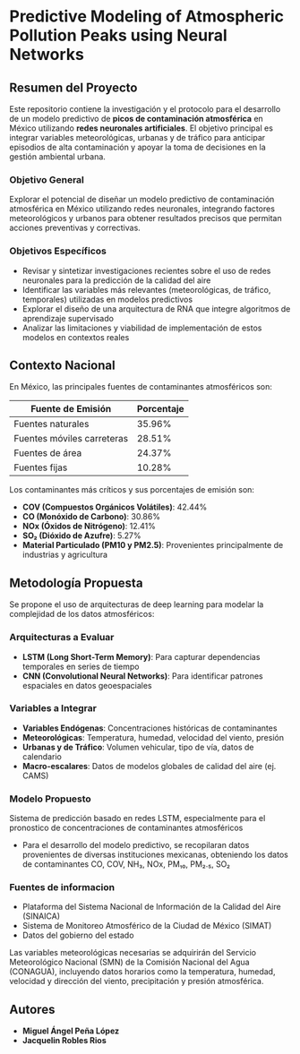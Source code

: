 # Predictive Modeling of Atmospheric Pollution Peaks using Neural Networks

## Resumen del Proyecto

Este repositorio contiene la investigación y el protocolo para el desarrollo de un modelo predictivo de **picos de contaminación atmosférica** en México utilizando **redes neuronales artificiales**. El objetivo principal es integrar variables meteorológicas, urbanas y de tráfico para anticipar episodios de alta contaminación y apoyar la toma de decisiones en la gestión ambiental urbana.


### Objetivo General
Explorar el potencial de diseñar un modelo predictivo de contaminación atmosférica en México utilizando redes neuronales, integrando factores meteorológicos y urbanos para obtener resultados precisos que permitan acciones preventivas y correctivas.

### Objetivos Específicos
- Revisar y sintetizar investigaciones recientes sobre el uso de redes neuronales para la predicción de la calidad del aire
- Identificar las variables más relevantes (meteorológicas, de tráfico, temporales) utilizadas en modelos predictivos
- Explorar el diseño de una arquitectura de RNA que integre algoritmos de aprendizaje supervisado
- Analizar las limitaciones y viabilidad de implementación de estos modelos en contextos reales

## Contexto Nacional

En México, las principales fuentes de contaminantes atmosféricos son:

| Fuente de Emisión | Porcentaje |
|-------------------|------------|
| Fuentes naturales | 35.96% |
| Fuentes móviles carreteras | 28.51% |
| Fuentes de área | 24.37% |
| Fuentes fijas | 10.28% |

Los contaminantes más críticos y sus porcentajes de emisión son:
- **COV (Compuestos Orgánicos Volátiles)**: 42.44%
- **CO (Monóxido de Carbono)**: 30.86%
- **NOx (Óxidos de Nitrógeno)**: 12.41%
- **SO₂ (Dióxido de Azufre)**: 5.27%
- **Material Particulado (PM10 y PM2.5)**: Provenientes principalmente de industrias y agricultura

## Metodología Propuesta

Se propone el uso de arquitecturas de deep learning para modelar la complejidad de los datos atmosféricos:

### Arquitecturas a Evaluar
- **LSTM (Long Short-Term Memory)**: Para capturar dependencias temporales en series de tiempo
- **CNN (Convolutional Neural Networks)**: Para identificar patrones espaciales en datos geoespaciales

### Variables a Integrar
- **Variables Endógenas**: Concentraciones históricas de contaminantes
- **Meteorológicas**: Temperatura, humedad, velocidad del viento, presión
- **Urbanas y de Tráfico**: Volumen vehicular, tipo de vía, datos de calendario
- **Macro-escalares**: Datos de modelos globales de calidad del aire (ej. CAMS)


### Modelo Propuesto
Sistema de predicción basado en redes LSTM, especialmente para el pronostico de concentraciones de contaminantes atmosféricos
 - Para el desarrollo del modelo predictivo, se recopilaran datos provenientes de diversas instituciones mexicanas, obteniendo los datos de contaminantes CO, COV, NH₃, NOx, PM₁₀, PM₂.₅, SO₂

### Fuentes de informacion
- Plataforma del Sistema Nacional de Información de la Calidad del Aire (SINAICA) 
- Sistema de Monitoreo Atmosférico de la Ciudad de México (SIMAT)
- Datos del gobierno del estado

Las variables meteorológicas necesarias se adquirirán del Servicio Meteorológico Nacional (SMN) de la Comisión Nacional del Agua (CONAGUA), incluyendo datos horarios como la temperatura, humedad, velocidad y dirección del viento, precipitación y presión atmosférica. 

##  Autores

- **Miguel Ángel Peña López** 
- **Jacquelin Robles Rios**